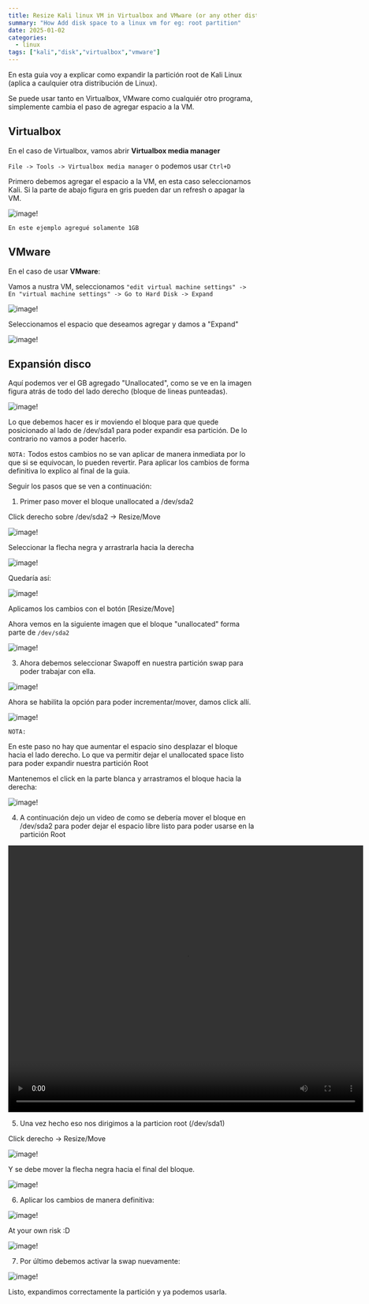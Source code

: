 ```yaml
---
title: Resize Kali linux VM in Virtualbox and VMware (or any other distro)
summary: "How Add disk space to a linux vm for eg: root partition"
date: 2025-01-02
categories:
  - linux
tags: ["kali","disk","virtualbox","vmware"]
---
```


En esta guia voy a explicar como expandir la partición root de Kali Linux (aplica a caulquier otra distribución de Linux).

Se puede usar tanto en Virtualbox, VMware como cualquiér otro programa, simplemente cambia el paso de agregar espacio a la VM.

## Virtualbox

En el caso de Virtualbox, vamos abrir **Virtualbox media manager** 

`File -> Tools -> Virtualbox media manager` o podemos usar `Ctrl+D`

 Primero debemos agregar el espacio a la VM, en esta caso seleccionamos Kali. Si la parte de abajo figura en gris pueden dar un refresh o apagar la VM.

![image!](/images/kali-vm/1-1.png)

`En este ejemplo agregué solamente 1GB`

## VMware 

En el caso de usar **VMware**:

<!-- En virtual machine settings --> 

Vamos a nustra VM, seleccionamos `"edit virtual machine settings" -> En "virtual machine settings" -> Go to Hard Disk -> Expand`

![image!](/images/kali-vm/vmware.png)

Seleccionamos el espacio que deseamos agregar y damos a "Expand"

![image!](/images/kali-vm/vmware2.png)


## Expansión disco

Aquí podemos ver el GB agregado "Unallocated", como se ve en la imagen figura atrás de todo del lado derecho (bloque de lineas punteadas).

![image!](/images/kali-vm/1b.png)

Lo que debemos hacer es ir moviendo el bloque para que quede posicionado al lado de /dev/sda1 para poder expandir esa partición. De lo contrario no vamos a poder hacerlo.

`NOTA:` Todos estos cambios no se van aplicar de manera inmediata por lo que si se equivocan, lo pueden revertir. Para aplicar los cambios de forma definitiva lo explico al final de la guia.

Seguir los pasos que se ven a continuación:

1) Primer paso mover el bloque unallocated a /dev/sda2


Click derecho sobre /dev/sda2 -> Resize/Move 

![image!](/images/kali-vm/2.png)

Seleccionar la flecha negra y arrastrarla hacia la derecha

![image!](/images/kali-vm/3.png)

Quedaría así:

![image!](/images/kali-vm/4.png)

Aplicamos los cambios con el botón  [Resize/Move]

Ahora vemos en la siguiente imagen que el bloque "unallocated" forma parte de `/dev/sda2`

![image!](/images/kali-vm/5.png)

3) Ahora debemos seleccionar Swapoff en nuestra partición swap para poder trabajar con ella.

![image!](/images/kali-vm/6.png)

Ahora se habilita la opción para poder incrementar/mover, damos click allí.

![image!](/images/kali-vm/7.png)

`NOTA:`

En este paso no hay que aumentar el espacio sino desplazar el bloque hacia el lado derecho. Lo que va permitir dejar el unallocated space listo para poder expandir nuestra partición Root

Mantenemos el click en la parte blanca y arrastramos el bloque hacia la derecha:

![image!](/images/kali-vm/8.png)  


4) A continuación dejo un video de como se debería mover el bloque en /dev/sda2 para poder dejar el espacio libre listo para poder usarse en la partición Root

<video src="/images/kali3.mp4" width="720" height="540" controls></video>


5) Una vez hecho eso nos dirigimos a la particion root (/dev/sda1)

Click derecho -> Resize/Move 

![image!](/images/kali-vm/10.png)

Y se debe mover la flecha negra hacia el final del bloque.

![image!](/images/kali-vm/11.png)


6) Aplicar los cambios de manera definitiva:

![image!](/images/kali-vm/12.png)


At your own risk :D

![image!](/images/kali-vm/13.png)

7) Por último debemos activar la swap nuevamente:

![image!](/images/kali-vm/14.png)


Listo, expandimos correctamente la partición y ya podemos usarla.












